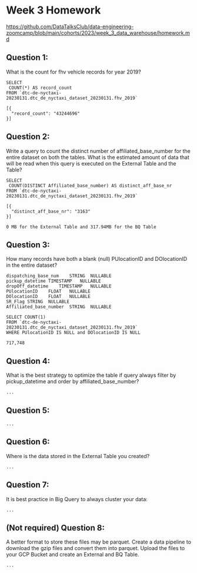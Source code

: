 # Week 3 Homework
https://github.com/DataTalksClub/data-engineering-zoomcamp/blob/main/cohorts/2023/week_3_data_warehouse/homework.md

## Question 1:
What is the count for fhv vehicle records for year 2019?

	SELECT
	 COUNT(*) AS record_count
	FROM `dtc-de-nyctaxi-20230131.dtc_de_nyctaxi_dataset_20230131.fhv_2019` 

	[{
	  "record_count": "43244696"
	}]

## Question 2:
Write a query to count the distinct number of affiliated_base_number for the entire dataset on both the tables.
What is the estimated amount of data that will be read when this query is executed on the External Table and the Table?

	SELECT
	 COUNT(DISTINCT Affiliated_base_number) AS distinct_aff_base_nr
	FROM `dtc-de-nyctaxi-20230131.dtc_de_nyctaxi_dataset_20230131.fhv_2019` 

	[{
	  "distinct_aff_base_nr": "3163"
	}]

	0 MB for the External Table and 317.94MB for the BQ Table

## Question 3:
How many records have both a blank (null) PUlocationID and DOlocationID in the entire dataset?

	dispatching_base_num	STRING	NULLABLE			
	pickup_datetime	TIMESTAMP	NULLABLE			
	dropOff_datetime	TIMESTAMP	NULLABLE			
	PUlocationID	FLOAT	NULLABLE			
	DOlocationID	FLOAT	NULLABLE			
	SR_Flag	STRING	NULLABLE			
	Affiliated_base_number	STRING	NULLABLE		

	SELECT COUNT(1)
	FROM `dtc-de-nyctaxi-20230131.dtc_de_nyctaxi_dataset_20230131.fhv_2019`
	WHERE PUlocationID IS NULL and DOlocationID IS NULL
	
	717,748

## Question 4:
What is the best strategy to optimize the table if query always filter by pickup_datetime and order by affiliated_base_number?
	
	...

## Question 5:

	...

## Question 6:
Where is the data stored in the External Table you created?

	...

## Question 7:
It is best practice in Big Query to always cluster your data:

	...

## (Not required) Question 8:
A better format to store these files may be parquet. Create a data pipeline to download the gzip files and convert them into parquet. Upload the files to your GCP Bucket and create an External and BQ Table.

	...